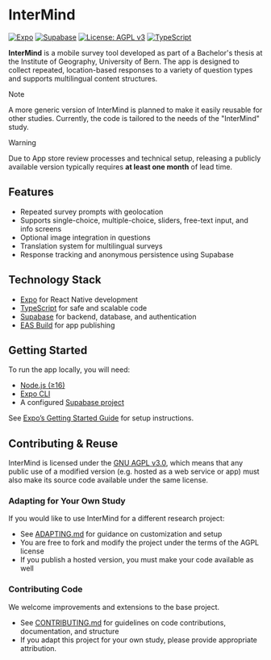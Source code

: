 # InterMind

[![Expo](https://img.shields.io/badge/built%20with-Expo-1f2026?logo=expo)](https://expo.dev/)
[![Supabase](https://img.shields.io/badge/backend-Supabase-3ecf8e?logo=supabase)](https://supabase.io/)
[![License: AGPL v3](https://img.shields.io/badge/license-AGPL--3.0-blue.svg)](https://www.gnu.org/licenses/agpl-3.0.html)
[![TypeScript](https://img.shields.io/badge/code-TypeScript-3178c6?logo=typescript)](https://www.typescriptlang.org/)

**InterMind** is a mobile survey tool developed as part of a Bachelor's thesis at the Institute of Geography, University of Bern. The app is designed to collect repeated, location-based responses to a variety of question types and supports multilingual content structures.

> [!NOTE] 
> A more generic version of InterMind is planned to make it easily reusable for other studies. Currently, the code is tailored to the needs of the "InterMind" study.

> [!WARNING]
> Due to App store review processes and technical setup, releasing a publicly available version typically requires **at least one month** of lead time.

## Features

- Repeated survey prompts with geolocation
- Supports single-choice, multiple-choice, sliders, free-text input, and info screens
- Optional image integration in questions
- Translation system for multilingual surveys
- Response tracking and anonymous persistence using Supabase

## Technology Stack

- [Expo](https://docs.expo.dev/) for React Native development
- [TypeScript](https://www.typescriptlang.org/) for safe and scalable code
- [Supabase](https://supabase.io/) for backend, database, and authentication
- [EAS Build](https://docs.expo.dev/build/introduction/) for app publishing

## Getting Started

To run the app locally, you will need:

- [Node.js (≥16)](https://nodejs.org/)
- [Expo CLI](https://docs.expo.dev/get-started/installation/)
- A configured [Supabase project](https://supabase.com/docs/guides/getting-started)

See [Expo’s Getting Started Guide](https://docs.expo.dev/get-started/installation/) for setup instructions.

## Contributing & Reuse

InterMind is licensed under the [GNU AGPL v3.0](https://www.gnu.org/licenses/agpl-3.0.html), which means that any public use of a modified version (e.g. hosted as a web service or app) must also make its source code available under the same license.

### Adapting for Your Own Study

If you would like to use InterMind for a different research project:

- See [ADAPTING.md](ADAPTING.md) for guidance on customization and setup
- You are free to fork and modify the project under the terms of the AGPL license
- If you publish a hosted version, you must make your code available as well

### Contributing Code

We welcome improvements and extensions to the base project.

- See [CONTRIBUTING.md](CONTRIBUTING.md) for guidelines on code contributions, documentation, and structure
- If you adapt this project for your own study, please provide appropriate attribution.
